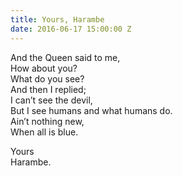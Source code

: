 ```yaml
---
title: Yours, Harambe
date: 2016-06-17 15:00:00 Z
---
```


And the Queen said to me,  
How about you?  
What do you see?  
And then I replied;  
I can’t see the devil,  
But I see humans and what humans do.  
Ain’t nothing new,  
When all is blue. 

Yours  
Harambe.